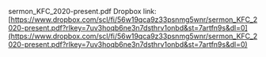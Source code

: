 sermon_KFC_2020-present.pdf Dropbox link: [https://www.dropbox.com/scl/fi/56w19qca9z33psnmg5wnr/sermon_KFC_2020-present.pdf?rlkey=7uv3hoqb6ne3n7dsthrv1onbd&st=7artfn9s&dl=0](https://www.dropbox.com/scl/fi/56w19qca9z33psnmg5wnr/sermon_KFC_2020-present.pdf?rlkey=7uv3hoqb6ne3n7dsthrv1onbd&st=7artfn9s&dl=0)


